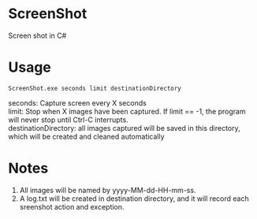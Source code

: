 # ScreenShot
Screen shot in C#

# Usage

```
ScreenShot.exe seconds limit destinationDirectory
```
seconds: Capture screen every X seconds <br/>
limit: Stop when X images have been captured. If limit == -1, the program will never stop until Ctrl-C interrupts.<br/>
destinationDirectory: all images captured will be saved in this directory, which will be created and cleaned automatically <br/>

# Notes

1. All images will be named by yyyy-MM-dd-HH-mm-ss. <br/>
2. A log.txt will be created in destination directory, and it will record each sreenshot action and exception. <br/>